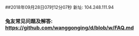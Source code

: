 ##2018年09月28日07时12分07秒 新址: 104.248.111.94
### 兔友常见问题及解答: https://github.com/wanggonging/d/blob/w/FAQ.md
